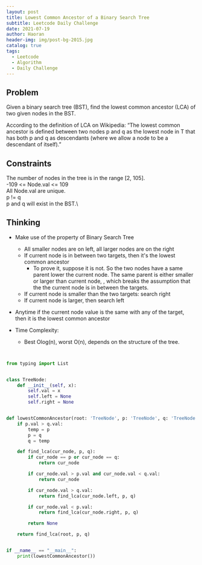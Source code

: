 ```yaml
---
layout: post
title: Lowest Common Ancestor of a Binary Search Tree
subtitle: Leetcode Daily Challenge
date: 2021-07-19
author: Haoran
header-img: img/post-bg-2015.jpg
catalog: true
tags: 
  - Leetcode
  - Algorithm
  - Daily Challenge
---
```



## Problem
Given a binary search tree (BST), find the lowest common ancestor (LCA) of two given nodes in the BST.

According to the definition of LCA on Wikipedia: “The lowest common ancestor is defined between two nodes p and q as the lowest node in T that has both p and q as descendants (where we allow a node to be a descendant of itself).”

## Constraints
The number of nodes in the tree is in the range [2, 105].\
-109 <= Node.val <= 109\
All Node.val are unique.\
p != q\
p and q will exist in the BST.\

## Thinking
* Make use of the property of Binary Search Tree
    * All smaller nodes are on left, all larger nodes are on the right
    * If current node is in between two targets, then it's the lowest common ancestor
        * To prove it, suppose it is not. So the two nodes have a same parent lower the current node. The same parent is either smaller or larger than current node, 
          , which breaks the assumption that the the current node is in between the targets.
    * If current node is smaller than the two targets: search right
    * If current node is larger, then search left

* Anytime if the current node value is the same with any of the target, then it is the lowest common ancestor

* Time Complexity:
    * Best Olog(n), worst O(n), depends on the structure of the tree.

```python


from typing import List


class TreeNode:
    def __init__(self, x):
        self.val = x
        self.left = None
        self.right = None


def lowestCommonAncestor(root: 'TreeNode', p: 'TreeNode', q: 'TreeNode') -> 'TreeNode':
    if p.val > q.val:
        temp = p
        p = q
        q = temp

    def find_lca(cur_node, p, q):
        if cur_node == p or cur_node == q:
            return cur_node

        if cur_node.val > p.val and cur_node.val < q.val:
            return cur_node

        if cur_node.val > q.val:
            return find_lca(cur_node.left, p, q)

        if cur_node.val < p.val:
            return find_lca(cur_node.right, p, q)

        return None

    return find_lca(root, p, q)


if __name__ == "__main__":
    print(lowestCommonAncestor())
```